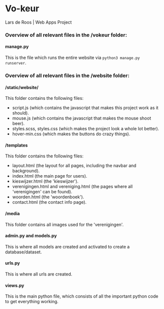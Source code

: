 # Vo-keur 

Lars de Roos | Web Apps Project

### Overview of all relevant files in the /vokeur folder:
#### manage.py
This is the file which runs the entire website via `python3 manage.py runserver`. 

### Overview of all relevant files in the /website folder:
#### /static/website/
This folder contains the following files:

- script.js (which contains the javascript that makes this project work as it should).
- mouse.js (which contains the javascript that makes the mouse shoot beer).
- styles.scss, styles.css (which makes the project look a whole lot better).
- hover-min.css (which makes the buttons do crazy things).

#### /templates
This folder contains the following files:

- layout.html (the layout for all pages, including the navbar and background).
- index.html (the main page for users).
- kieswijzer.html (the 'kieswijzer').
- verenigingen.html and vereniging.html (the pages where all 'verenigingen' can be found).
- woorden.html (the 'woordenboek').
- contact.html (the contact info page).

#### /media
This folder contains all images used for the 'verenigingen'.

#### admin.py and models.py
This is where all models are created and activated to create a database/dataset.

#### urls.py
This is where all urls are created.

#### views.py
This is the main python file, which consists of all the important python code to get everything working.
